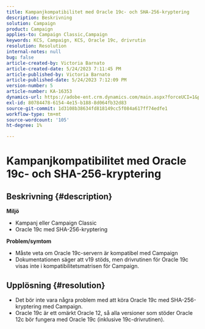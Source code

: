 ```yaml
---
title: Kampanjkompatibilitet med Oracle 19c- och SHA-256-kryptering
description: Beskrivning
solution: Campaign
product: Campaign
applies-to: Campaign Classic,Campaign
keywords: KCS, Campaign, KCS, Oracle 19c, drivrutin
resolution: Resolution
internal-notes: null
bug: false
article-created-by: Victoria Barnato
article-created-date: 5/24/2023 7:11:45 PM
article-published-by: Victoria Barnato
article-published-date: 5/24/2023 7:12:09 PM
version-number: 5
article-number: KA-16353
dynamics-url: https://adobe-ent.crm.dynamics.com/main.aspx?forceUCI=1&pagetype=entityrecord&etn=knowledgearticle&id=ab2b2ed1-66fa-ed11-8849-6045bd006b3d
exl-id: 80784478-6154-4e15-b188-8d064fb32d83
source-git-commit: 1d3108b38634fd818149cc5f084a617ff74edfe1
workflow-type: tm+mt
source-wordcount: '105'
ht-degree: 1%

---
```


# Kampanjkompatibilitet med Oracle 19c- och SHA-256-kryptering

## Beskrivning {#description}

<b>Miljö</b>
- Kampanj eller Campaign Classic
- Oracle 19c med SHA-256-kryptering

<b>Problem/symtom</b>
- Måste veta om Oracle 19c-servern är kompatibel med Campaign
- Dokumentationen säger att v19 stöds, men drivrutinen för Oracle 19c visas inte i kompatibilitetsmatrisen för Campaign.



## Upplösning {#resolution}


- Det bör inte vara några problem med att köra Oracle 19c med SHA-256-kryptering med Campaign.
- Oracle 19c är ett omärkt Oracle 12, så alla versioner som stöder Oracle 12c bör fungera med Oracle 19c (inklusive 19c-drivrutinen).

